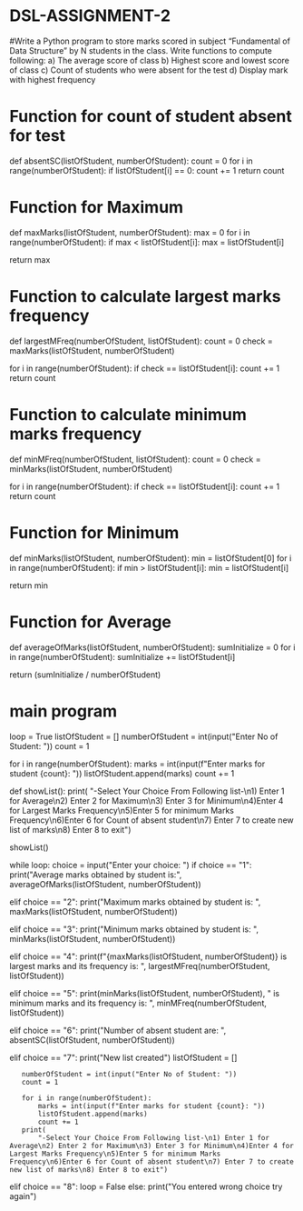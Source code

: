 # DSL-ASSIGNMENT-2
#Write a Python program to store marks scored in subject “Fundamental of Data Structure” by N students in the class. Write functions to compute following: a) The average score of class b) Highest score and lowest score of class c) Count of students who were absent for the test d) Display mark with highest frequency

# Function for count of student absent for test

def absentSC(listOfStudent, numberOfStudent):
   count = 0
   for i in range(numberOfStudent):
       if listOfStudent[i] == 0:
           count += 1
   return count

# Function for Maximum

def maxMarks(listOfStudent, numberOfStudent):
   max = 0
   for i in range(numberOfStudent):
       if max < listOfStudent[i]:
           max = listOfStudent[i]

   return max


# Function to calculate largest marks frequency

def largestMFreq(numberOfStudent, listOfStudent):
   count = 0
   check = maxMarks(listOfStudent, numberOfStudent)

   for i in range(numberOfStudent):
       if check == listOfStudent[i]:
           count += 1
   return count


# Function to calculate minimum marks frequency

def minMFreq(numberOfStudent, listOfStudent):
   count = 0
   check = minMarks(listOfStudent, numberOfStudent)

   for i in range(numberOfStudent):
       if check == listOfStudent[i]:
           count += 1
   return count


# Function for Minimum

def minMarks(listOfStudent, numberOfStudent):
   min = listOfStudent[0]
   for i in range(numberOfStudent):
       if min > listOfStudent[i]:
           min = listOfStudent[i]

   return min


# Function for Average

def averageOfMarks(listOfStudent, numberOfStudent):
   sumInitialize = 0
   for i in range(numberOfStudent):
       sumInitialize += listOfStudent[i]

   return (sumInitialize / numberOfStudent)


# main program

loop = True
listOfStudent = []
numberOfStudent = int(input("Enter No of Student: "))
count = 1

for i in range(numberOfStudent):
   marks = int(input(f"Enter marks for student {count}: "))
   listOfStudent.append(marks)
   count += 1


def showList():
   print(
       "-Select Your Choice From Following list-\n1) Enter 1 for Average\n2) Enter 2 for Maximum\n3) Enter 3 for Minimum\n4)Enter 4 for Largest Marks Frequency\n5)Enter 5 for minimum Marks Frequency\n6)Enter 6 for Count of absent student\n7) Enter 7 to create new list of marks\n8) Enter 8 to exit")


showList()

while loop:
   choice = input("Enter your choice: ")
   if choice == "1":
       print("Average marks obtained by student is:", averageOfMarks(listOfStudent, numberOfStudent))

   elif choice == "2":
       print("Maximum marks obtained by student is: ", maxMarks(listOfStudent, numberOfStudent))

   elif choice == "3":
       print("Minimum marks obtained by student is: ", minMarks(listOfStudent, numberOfStudent))

   elif choice == "4":
       print(f"{maxMarks(listOfStudent, numberOfStudent)} is largest marks and its frequency is: ",
             largestMFreq(numberOfStudent, listOfStudent))

   elif choice == "5":
       print(minMarks(listOfStudent, numberOfStudent), " is minimum marks and its frequency is: ",
             minMFreq(numberOfStudent, listOfStudent))

   elif choice == "6":
       print("Number of absent student are: ", absentSC(listOfStudent, numberOfStudent))

   elif choice == "7":
       print("New list created")
       listOfStudent = []

       numberOfStudent = int(input("Enter No of Student: "))
       count = 1

       for i in range(numberOfStudent):
           marks = int(input(f"Enter marks for student {count}: "))
           listOfStudent.append(marks)
           count += 1
       print(
           "-Select Your Choice From Following list-\n1) Enter 1 for Average\n2) Enter 2 for Maximum\n3) Enter 3 for Minimum\n4)Enter 4 for Largest Marks Frequency\n5)Enter 5 for minimum Marks Frequency\n6)Enter 6 for Count of absent student\n7) Enter 7 to create new list of marks\n8) Enter 8 to exit")
   elif choice == "8":
       loop = False
   else:
       print("You entered wrong choice try again")
